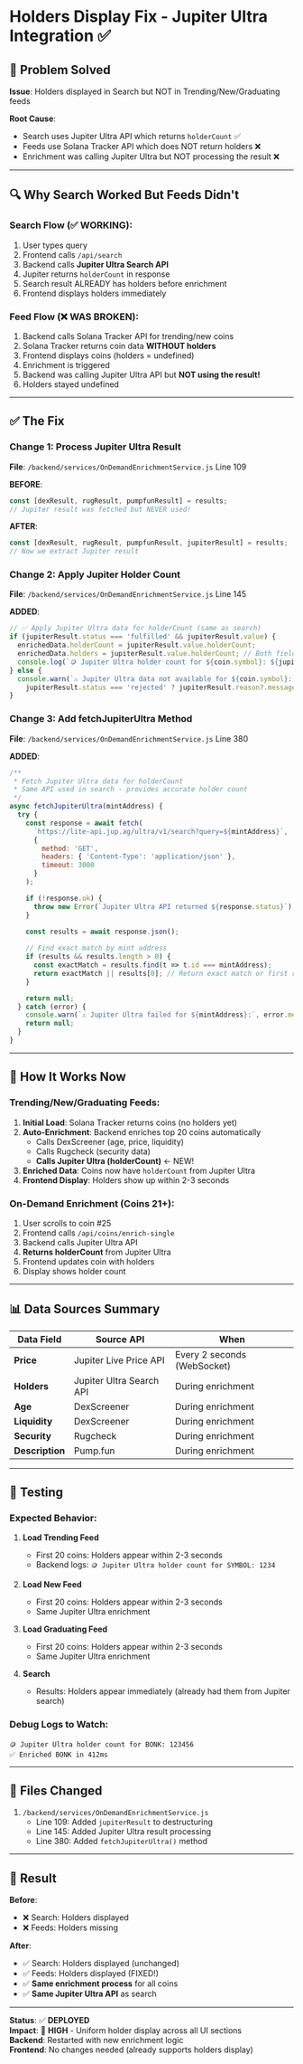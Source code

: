 # Holders Display Fix - Jupiter Ultra Integration ✅

## 🎯 Problem Solved

**Issue**: Holders displayed in Search but NOT in Trending/New/Graduating feeds

**Root Cause**: 
- Search uses Jupiter Ultra API which returns `holderCount` ✅
- Feeds use Solana Tracker API which does NOT return holders ❌
- Enrichment was calling Jupiter Ultra but NOT processing the result ❌

---

## 🔍 Why Search Worked But Feeds Didn't

### Search Flow (✅ WORKING):
1. User types query
2. Frontend calls `/api/search` 
3. Backend calls **Jupiter Ultra Search API**
4. Jupiter returns `holderCount` in response
5. Search result ALREADY has holders before enrichment
6. Frontend displays holders immediately

### Feed Flow (❌ WAS BROKEN):
1. Backend calls Solana Tracker API for trending/new coins
2. Solana Tracker returns coin data **WITHOUT holders**
3. Frontend displays coins (holders = undefined)
4. Enrichment is triggered
5. Backend was calling Jupiter Ultra API but **NOT using the result!**
6. Holders stayed undefined

---

## ✅ The Fix

### Change 1: Process Jupiter Ultra Result
**File**: `/backend/services/OnDemandEnrichmentService.js` Line 109

**BEFORE**:
```javascript
const [dexResult, rugResult, pumpfunResult] = results;
// Jupiter result was fetched but NEVER used!
```

**AFTER**:
```javascript
const [dexResult, rugResult, pumpfunResult, jupiterResult] = results;
// Now we extract Jupiter result
```

### Change 2: Apply Jupiter Holder Count
**File**: `/backend/services/OnDemandEnrichmentService.js` Line 145

**ADDED**:
```javascript
// ✅ Apply Jupiter Ultra data for holderCount (same as search)
if (jupiterResult.status === 'fulfilled' && jupiterResult.value) {
  enrichedData.holderCount = jupiterResult.value.holderCount;
  enrichedData.holders = jupiterResult.value.holderCount; // Both field names
  console.log(`🪙 Jupiter Ultra holder count for ${coin.symbol}: ${jupiterResult.value.holderCount}`);
} else {
  console.warn(`⚠️ Jupiter Ultra data not available for ${coin.symbol}:`,
    jupiterResult.status === 'rejected' ? jupiterResult.reason?.message : 'No data returned');
}
```

### Change 3: Add fetchJupiterUltra Method
**File**: `/backend/services/OnDemandEnrichmentService.js` Line 380

**ADDED**:
```javascript
/**
 * Fetch Jupiter Ultra data for holderCount
 * Same API used in search - provides accurate holder count
 */
async fetchJupiterUltra(mintAddress) {
  try {
    const response = await fetch(
      `https://lite-api.jup.ag/ultra/v1/search?query=${mintAddress}`,
      {
        method: 'GET',
        headers: { 'Content-Type': 'application/json' },
        timeout: 3000
      }
    );

    if (!response.ok) {
      throw new Error(`Jupiter Ultra API returned ${response.status}`);
    }

    const results = await response.json();
    
    // Find exact match by mint address
    if (results && results.length > 0) {
      const exactMatch = results.find(t => t.id === mintAddress);
      return exactMatch || results[0]; // Return exact match or first result
    }

    return null;
  } catch (error) {
    console.warn(`⚠️ Jupiter Ultra failed for ${mintAddress}:`, error.message);
    return null;
  }
}
```

---

## 🔄 How It Works Now

### Trending/New/Graduating Feeds:
1. **Initial Load**: Solana Tracker returns coins (no holders yet)
2. **Auto-Enrichment**: Backend enriches top 20 coins automatically
   - Calls DexScreener (age, price, liquidity)
   - Calls Rugcheck (security data)
   - **Calls Jupiter Ultra (holderCount)** ← NEW!
3. **Enriched Data**: Coins now have `holderCount` from Jupiter Ultra
4. **Frontend Display**: Holders show up within 2-3 seconds

### On-Demand Enrichment (Coins 21+):
1. User scrolls to coin #25
2. Frontend calls `/api/coins/enrich-single`
3. Backend calls Jupiter Ultra API
4. **Returns holderCount** from Jupiter Ultra
5. Frontend updates coin with holders
6. Display shows holder count

---

## 📊 Data Sources Summary

| Data Field | Source API | When |
|-----------|------------|------|
| **Price** | Jupiter Live Price API | Every 2 seconds (WebSocket) |
| **Holders** | Jupiter Ultra Search API | During enrichment |
| **Age** | DexScreener | During enrichment |
| **Liquidity** | DexScreener | During enrichment |
| **Security** | Rugcheck | During enrichment |
| **Description** | Pump.fun | During enrichment |

---

## 🧪 Testing

### Expected Behavior:
1. **Load Trending Feed**
   - First 20 coins: Holders appear within 2-3 seconds
   - Backend logs: `🪙 Jupiter Ultra holder count for SYMBOL: 1234`
   
2. **Load New Feed**
   - First 20 coins: Holders appear within 2-3 seconds
   - Same Jupiter Ultra enrichment
   
3. **Load Graduating Feed**
   - First 20 coins: Holders appear within 2-3 seconds
   - Same Jupiter Ultra enrichment

4. **Search**
   - Results: Holders appear immediately (already had them from Jupiter search)

### Debug Logs to Watch:
```
🪙 Jupiter Ultra holder count for BONK: 123456
✅ Enriched BONK in 412ms
```

---

## 📝 Files Changed

1. `/backend/services/OnDemandEnrichmentService.js`
   - Line 109: Added `jupiterResult` to destructuring
   - Line 145: Added Jupiter Ultra result processing
   - Line 380: Added `fetchJupiterUltra()` method

---

## 🎉 Result

**Before**:
- ❌ Search: Holders displayed
- ❌ Feeds: Holders missing

**After**:
- ✅ Search: Holders displayed (unchanged)
- ✅ Feeds: Holders displayed (FIXED!)
- ✅ **Same enrichment process** for all coins
- ✅ **Same Jupiter Ultra API** as search

---

**Status**: ✅ **DEPLOYED**  
**Impact**: 🌟 **HIGH** - Uniform holder display across all UI sections  
**Backend**: Restarted with new enrichment logic  
**Frontend**: No changes needed (already supports holders display)
